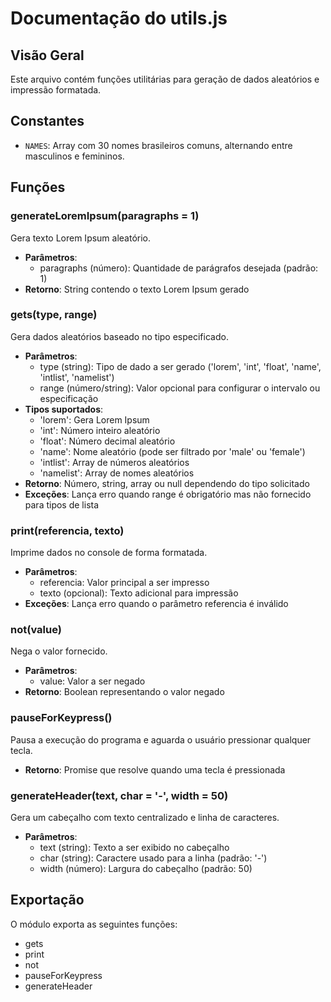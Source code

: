 # Documentação do utils.js

## Visão Geral
Este arquivo contém funções utilitárias para geração de dados aleatórios e impressão formatada.

## Constantes
- `NAMES`: Array com 30 nomes brasileiros comuns, alternando entre masculinos e femininos.

## Funções

### generateLoremIpsum(paragraphs = 1)
Gera texto Lorem Ipsum aleatório.
- **Parâmetros**: 
  - paragraphs (número): Quantidade de parágrafos desejada (padrão: 1)
- **Retorno**: String contendo o texto Lorem Ipsum gerado

### gets(type, range)
Gera dados aleatórios baseado no tipo especificado.
- **Parâmetros**:
  - type (string): Tipo de dado a ser gerado ('lorem', 'int', 'float', 'name', 'intlist', 'namelist')
  - range (número/string): Valor opcional para configurar o intervalo ou especificação
- **Tipos suportados**:
  - 'lorem': Gera Lorem Ipsum
  - 'int': Número inteiro aleatório
  - 'float': Número decimal aleatório
  - 'name': Nome aleatório (pode ser filtrado por 'male' ou 'female')
  - 'intlist': Array de números aleatórios
  - 'namelist': Array de nomes aleatórios
- **Retorno**: Número, string, array ou null dependendo do tipo solicitado
- **Exceções**: Lança erro quando range é obrigatório mas não fornecido para tipos de lista

### print(referencia, texto)
Imprime dados no console de forma formatada.
- **Parâmetros**:
  - referencia: Valor principal a ser impresso
  - texto (opcional): Texto adicional para impressão
- **Exceções**: Lança erro quando o parâmetro referencia é inválido

### not(value)
Nega o valor fornecido.
- **Parâmetros**:
  - value: Valor a ser negado
- **Retorno**: Boolean representando o valor negado

### pauseForKeypress()
Pausa a execução do programa e aguarda o usuário pressionar qualquer tecla.
- **Retorno**: Promise que resolve quando uma tecla é pressionada

### generateHeader(text, char = '-', width = 50)
Gera um cabeçalho com texto centralizado e linha de caracteres.
- **Parâmetros**:
  - text (string): Texto a ser exibido no cabeçalho
  - char (string): Caractere usado para a linha (padrão: '-')
  - width (número): Largura do cabeçalho (padrão: 50)

## Exportação
O módulo exporta as seguintes funções:
- gets
- print
- not
- pauseForKeypress
- generateHeader